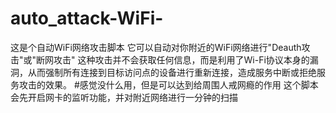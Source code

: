 # auto_attack-WiFi-
这是个自动WiFi网络攻击脚本
它可以自动对你附近的WiFi网络进行"Deauth攻击"或"断网攻击"
这种攻击并不会获取任何信息，而是利用了Wi-Fi协议本身的漏洞，从而强制所有连接到目标访问点的设备进行重新连接，造成服务中断或拒绝服务攻击的效果。
#感觉没什么用，但是可以达到给周围人戒网瘾的作用
这个脚本会先开启网卡的监听功能，并对附近网络进行一分钟的扫描
